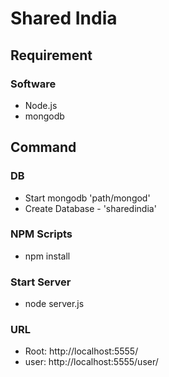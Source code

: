 # Shared India
## Requirement
### Software
  * Node.js
  * mongodb

## Command
### DB
  * Start mongodb
    'path/mongod'
  * Create Database - 'sharedindia'

### NPM Scripts
  * npm install

### Start Server
  * node server.js

### URL
  * Root: http://localhost:5555/
  * user: http://localhost:5555/user/